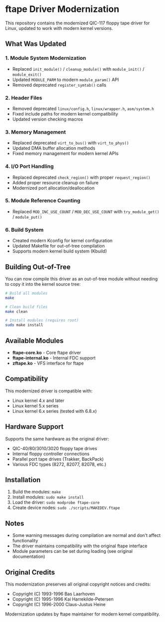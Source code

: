 # ftape Driver Modernization

This repository contains the modernized QIC-117 floppy tape driver for Linux, updated to work with modern kernel versions.

## What Was Updated

### 1. Module System Modernization
- Replaced `init_module()` / `cleanup_module()` with `module_init()` / `module_exit()`
- Updated `MODULE_PARM` to modern `module_param()` API
- Removed deprecated `register_symtab()` calls

### 2. Header Files
- Removed deprecated `linux/config.h`, `linux/wrapper.h`, `asm/system.h` 
- Fixed include paths for modern kernel compatibility
- Updated version checking macros

### 3. Memory Management  
- Replaced deprecated `virt_to_bus()` with `virt_to_phys()`
- Updated DMA buffer allocation methods
- Fixed memory management for modern kernel APIs

### 4. I/O Port Handling
- Replaced deprecated `check_region()` with proper `request_region()`
- Added proper resource cleanup on failure
- Modernized port allocation/deallocation

### 5. Module Reference Counting
- Replaced `MOD_INC_USE_COUNT` / `MOD_DEC_USE_COUNT` with `try_module_get()` / `module_put()`

### 6. Build System
- Created modern Kconfig for kernel configuration
- Updated Makefile for out-of-tree compilation
- Supports modern kernel build system (Kbuild)

## Building Out-of-Tree

You can now compile this driver as an out-of-tree module without needing to copy it into the kernel source tree:

```bash
# Build all modules
make

# Clean build files
make clean

# Install modules (requires root)
sudo make install
```

## Available Modules

- **ftape-core.ko** - Core ftape driver
- **ftape-internal.ko** - Internal FDC support  
- **zftape.ko** - VFS interface for ftape

## Compatibility

This modernized driver is compatible with:
- Linux kernel 4.x and later
- Linux kernel 5.x series  
- Linux kernel 6.x series (tested with 6.8.x)

## Hardware Support

Supports the same hardware as the original driver:
- QIC-40/80/3010/3020 floppy tape drives
- Internal floppy controller connections
- Parallel port tape drives (Trakker, BackPack)
- Various FDC types (8272, 82077, 82078, etc.)

## Installation

1. Build the modules: `make`
2. Install modules: `sudo make install`  
3. Load the driver: `sudo modprobe ftape-core`
4. Create device nodes: `sudo ./scripts/MAKEDEV.ftape`

## Notes

- Some warning messages during compilation are normal and don't affect functionality
- The driver maintains compatibility with the original ftape interface
- Module parameters can be set during loading (see original documentation)

## Original Credits

This modernization preserves all original copyright notices and credits:
- Copyright (C) 1993-1996 Bas Laarhoven
- Copyright (C) 1995-1996 Kai Harrekilde-Petersen  
- Copyright (C) 1996-2000 Claus-Justus Heine

Modernization updates by ftape maintainer for modern kernel compatibility.